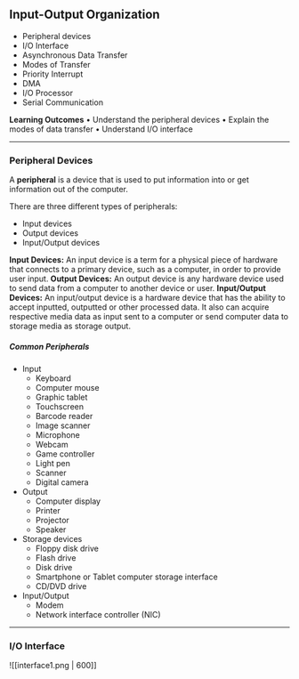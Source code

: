 ## Input-Output Organization
- Peripheral devices
- I/O Interface
- Asynchronous Data Transfer
- Modes of Transfer
- Priority Interrupt
- DMA
- I/O Processor
- Serial Communication

__Learning Outcomes__
• Understand the peripheral devices
• Explain the modes of data transfer
• Understand I/O interface

---
### Peripheral Devices
A **peripheral** is a device that is used to put information into or get information out of the computer.

There are three different types of peripherals:
- Input devices
- Output devices
- Input/Output devices

__Input Devices:__ An input device is a term for a physical piece of hardware that connects to a primary device, such as a computer, in order to provide user input.
__Output Devices:__ An output device is any hardware device used to send data from a computer to another device or user.
__Input/Output Devices:__ An input/output device is a hardware device that has the ability to accept inputted, outputted or other processed data. It also can acquire respective media data as input sent to a computer or send computer data to storage media as storage output.

##### Common Peripherals
-   Input
    -   Keyboard
    -   Computer mouse
    -   Graphic tablet
    -   Touchscreen
    -   Barcode reader
    -   Image scanner
    -   Microphone
    -   Webcam
    -   Game controller
    -   Light pen
    -   Scanner
    -   Digital camera
-   Output
    -   Computer display
    -   Printer
    -   Projector
    -   Speaker
-   Storage devices
    -   Floppy disk drive
    -   Flash drive
    -   Disk drive
    -   Smartphone or Tablet computer storage interface
    -   CD/DVD drive
-   Input/Output
    -   Modem
    -   Network interface controller (NIC)

---
### I/O Interface
![[interface1.png | 600]]
